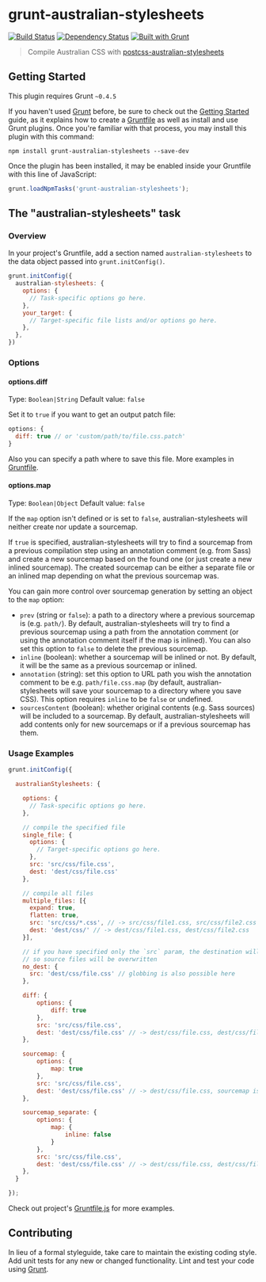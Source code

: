 # grunt-australian-stylesheets
[![Build Status](https://travis-ci.org/stevemao/grunt-australian-stylesheets.png?branch=master)](https://travis-ci.org/stevemao/grunt-australian-stylesheets)
[![Dependency Status](https://david-dm.org/stevemao/grunt-australian-stylesheets.png)](https://david-dm.org/stevemao/grunt-australian-stylesheets)
[![Built with Grunt](https://cdn.gruntjs.com/builtwith.png)](http://gruntjs.com/)

> Compile Australian CSS with [postcss-australian-stylesheets](https://github.com/dp-lewis/postcss-australian-stylesheets)

## Getting Started
This plugin requires Grunt `~0.4.5`

If you haven't used [Grunt](http://gruntjs.com/) before, be sure to check out the [Getting Started](http://gruntjs.com/getting-started) guide, as it explains how to create a [Gruntfile](http://gruntjs.com/sample-gruntfile) as well as install and use Grunt plugins. Once you're familiar with that process, you may install this plugin with this command:

```shell
npm install grunt-australian-stylesheets --save-dev
```

Once the plugin has been installed, it may be enabled inside your Gruntfile with this line of JavaScript:

```js
grunt.loadNpmTasks('grunt-australian-stylesheets');
```

## The "australian-stylesheets" task

### Overview
In your project's Gruntfile, add a section named `australian-stylesheets` to the data object passed into `grunt.initConfig()`.

```js
grunt.initConfig({
  australian-stylesheets: {
    options: {
      // Task-specific options go here.
    },
    your_target: {
      // Target-specific file lists and/or options go here.
    },
  },
})
```

### Options

#### options.diff
Type: `Boolean|String`
Default value: `false`

Set it to `true` if you want to get an output patch file:

```js
options: {
  diff: true // or 'custom/path/to/file.css.patch'
}
```
Also you can specify a path where to save this file. More examples in [Gruntfile](https://github.com/stevemao/grunt-australian-stylesheets/blob/master/Gruntfile.js).

#### options.map
Type: `Boolean|Object`
Default value: `false`

If the `map` option isn't defined or is set to `false`, australian-stylesheets will neither create nor update a sourcemap.

If `true` is specified, australian-stylesheets will try to find a sourcemap from a previous compilation step using an annotation comment (e.g. from Sass) and create a new sourcemap based on the found one (or just create a new inlined sourcemap). The created sourcemap can be either a separate file or an inlined map depending on what the previous sourcemap was.

You can gain more control over sourcemap generation by setting an object to the `map` option:

* `prev` (string or `false`): a path to a directory where a previous sourcemap is (e.g. `path/`). By default, australian-stylesheets will try to find a previous sourcemap using a path from the annotation comment (or using the annotation comment itself if the map is inlined). You can also set this option to `false` to delete the previous sourcemap.
* `inline` (boolean): whether a sourcemap will be inlined or not. By default, it will be the same as a previous sourcemap or inlined.
* `annotation` (string): set this option to URL path you wish the annotation comment to be e.g. `path/file.css.map` (by default, australian-stylesheets will save your sourcemap to a directory where you save CSS). This option requires `inline` to be `false` or undefined.
* `sourcesContent` (boolean): whether original contents (e.g. Sass sources) will be included to a sourcemap. By default, australian-stylesheets will add contents only for new sourcemaps or if a previous sourcemap has them.

### Usage Examples

```js
grunt.initConfig({

  australianStylesheets: {

    options: {
      // Task-specific options go here.
    },

    // compile the specified file
    single_file: {
      options: {
        // Target-specific options go here.
      },
      src: 'src/css/file.css',
      dest: 'dest/css/file.css'
    },

    // compile all files
    multiple_files: [{
      expand: true,
      flatten: true,
      src: 'src/css/*.css', // -> src/css/file1.css, src/css/file2.css
      dest: 'dest/css/' // -> dest/css/file1.css, dest/css/file2.css
    }],

    // if you have specified only the `src` param, the destination will be set automatically,
    // so source files will be overwritten
    no_dest: {
      src: 'dest/css/file.css' // globbing is also possible here
    },

    diff: {
        options: {
            diff: true
        },
        src: 'src/css/file.css',
        dest: 'dest/css/file.css' // -> dest/css/file.css, dest/css/file.css.patch
    },

    sourcemap: {
        options: {
            map: true
        },
        src: 'src/css/file.css',
        dest: 'dest/css/file.css' // -> dest/css/file.css, sourcemap is inlined
    },

    sourcemap_separate: {
        options: {
            map: {
                inline: false
            }
        },
        src: 'src/css/file.css',
        dest: 'dest/css/file.css' // -> dest/css/file.css, dest/css/file.css.map
    },
  }

});
```

Check out project's [Gruntfile.js](https://github.com/stevemao/grunt-australian-stylesheets/blob/master/Gruntfile.js) for more examples.

## Contributing
In lieu of a formal styleguide, take care to maintain the existing coding style. Add unit tests for any new or changed functionality. Lint and test your code using [Grunt](http://gruntjs.com/).

